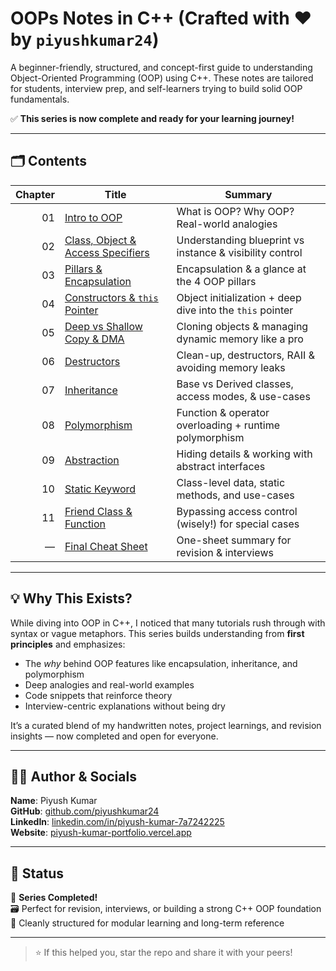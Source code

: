 # OOPs Notes in C++ (Crafted with ❤️ by `piyushkumar24`)

A beginner-friendly, structured, and concept-first guide to understanding Object-Oriented Programming (OOP) using C++. These notes are tailored for students, interview prep, and self-learners trying to build solid OOP fundamentals.

✅ **This series is now complete and ready for your learning journey!**

---

## 🗂️ Contents

| Chapter | Title                                               | Summary                                                      |
|--------:|-----------------------------------------------------|--------------------------------------------------------------|
|   01    | [Intro to OOP](https://github.com/piyushkumar24/OOPsNotes-Cpp/blob/main/Chapter%2001%3A%20Introduction%20to%20OOP's%20in%20C%2B%2B/README.md)                         | What is OOP? Why OOP? Real-world analogies                   |
|   02    | [Class, Object & Access Specifiers](https://github.com/piyushkumar24/OOPsNotes-Cpp/blob/main/Chapter%2002%3A%20Class%2C%20Obj%20%26%20Access%20Specifiers/README.md)       | Understanding blueprint vs instance & visibility control     |
|   03    | [Pillars & Encapsulation](https://github.com/piyushkumar24/OOPsNotes-Cpp/blob/main/Chapter%2003%3A%20OOPs%20Pillars%20%26%20Encapsulation/README.md)     | Encapsulation & a glance at the 4 OOP pillars                |
|   04    | [Constructors & `this` Pointer](https://github.com/piyushkumar24/OOPsNotes-Cpp/blob/main/Chapter%2004%3A%20Constructors%20and%20this%20pointer/README.md)         | Object initialization + deep dive into the `this` pointer    |
|   05    | [Deep vs Shallow Copy & DMA](https://github.com/piyushkumar24/OOPsNotes-Cpp/blob/main/Chapter%2005%3A%20Deep%20vs%20Shallow%20Copy%20%26%20DMA/README.md)              | Cloning objects & managing dynamic memory like a pro         |
|   06    | [Destructors](https://github.com/piyushkumar24/OOPsNotes-Cpp/blob/main/Chapter%2006%3A%20Destructors/README.md)                           | Clean-up, destructors, RAII & avoiding memory leaks          |
|   07    | [Inheritance](https://github.com/piyushkumar24/OOPsNotes-Cpp/blob/main/Chapter%2007%3A%20Inheritance/README.md)                           | Base vs Derived classes, access modes, & use-cases           |
|   08    | [Polymorphism](https://github.com/piyushkumar24/OOPsNotes-Cpp/blob/main/Chapter%2008%3A%20Polymorphism/README.md)                         | Function & operator overloading + runtime polymorphism       |
|   09    | [Abstraction](https://github.com/piyushkumar24/OOPsNotes-Cpp/blob/main/Chapter%2009%3A%20Abstraction/README.md)                           | Hiding details & working with abstract interfaces            |
|   10    | [Static Keyword](https://github.com/piyushkumar24/OOPsNotes-Cpp/blob/main/Chapter%2010%3A%20Static%20Keyword/README.md)                              | Class-level data, static methods, and use-cases              |
|   11    | [Friend Class & Function](https://github.com/piyushkumar24/OOPsNotes-Cpp/blob/main/Chapter%2011%3A%20Friend%20Class%20%26%20Function/README.md)                    | Bypassing access control (wisely!) for special cases         |
|   —     | [Final Cheat Sheet](https://github.com/piyushkumar24/OOPsNotes-Cpp/blob/main/Final%20Revision%20Cheat%20Sheet/README.md)                  | One-sheet summary for revision & interviews                  |

---

## 💡 Why This Exists?

While diving into OOP in C++, I noticed that many tutorials rush through with syntax or vague metaphors. This series builds understanding from **first principles** and emphasizes:

- The *why* behind OOP features like encapsulation, inheritance, and polymorphism
- Deep analogies and real-world examples
- Code snippets that reinforce theory
- Interview-centric explanations without being dry

It’s a curated blend of my handwritten notes, project learnings, and revision insights — now completed and open for everyone.

---

## 👨‍💻 Author & Socials

**Name**: Piyush Kumar  
**GitHub**: [github.com/piyushkumar24](https://github.com/piyushkumar24)  
**LinkedIn**: [linkedin.com/in/piyush-kumar-7a7242225](https://www.linkedin.com/in/piyush-kumar-7a7242225/)  
**Website**: [piyush-kumar-portfolio.vercel.app](https://piyush-kumar-portfolio.vercel.app/)

---

## 🏁 Status

🎉 **Series Completed!**  
🗃️ Perfect for revision, interviews, or building a strong C++ OOP foundation  
📌 Cleanly structured for modular learning and long-term reference  

---

> ⭐ If this helped you, star the repo and share it with your peers!
